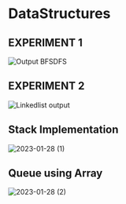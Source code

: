 # DataStructures
## EXPERIMENT 1
![Output BFSDFS](https://user-images.githubusercontent.com/112739680/215043128-f1fe1a96-73e8-4eb5-b0be-05a081e3df75.png)
## EXPERIMENT 2
![Linkedlist output](https://user-images.githubusercontent.com/112739680/215051478-ff126b50-48be-41e9-b7f9-e8bf717db873.png)
## Stack Implementation 
![2023-01-28 (1)](https://user-images.githubusercontent.com/112739680/215242293-c352a25d-3154-4e87-b5c1-1a2c81f1ef50.png)
## Queue using Array
![2023-01-28 (2)](https://user-images.githubusercontent.com/112739680/215243182-dabac3f6-9e20-4dac-8221-5b728a6bab87.png)
